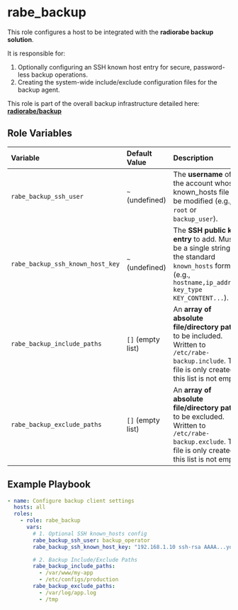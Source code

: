 # rabe_backup

This role configures a host to be integrated with the **radiorabe backup solution**.

It is responsible for:

1. Optionally configuring an SSH known host entry for secure, password-less backup operations.
2. Creating the system-wide include/exclude configuration files for the backup agent.

This role is part of the overall backup infrastructure detailed here:
**[radiorabe/backup](https://github.com/radiorabe/backup)**

## Role Variables

| Variable | Default Value | Description |
| :--- | :--- | :--- |
| `rabe_backup_ssh_user` | `~` (undefined) | The **username** of the account whose known_hosts file will be modified (e.g., `root` or `backup_user`). |
| `rabe_backup_ssh_known_host_key` | `~` (undefined) | The **SSH public key entry** to add. Must be a single string in the standard `known_hosts` format (e.g., `hostname,ip_address key_type KEY_CONTENT...`). |
| `rabe_backup_include_paths` | `[]` (empty list) | An **array of absolute file/directory paths** to be included. Written to `/etc/rabe-backup.include`. The file is only created if this list is not empty. |
| `rabe_backup_exclude_paths` | `[]` (empty list) | An **array of absolute file/directory paths** to be excluded. Written to `/etc/rabe-backup.exclude`. The file is only created if this list is not empty. |

## Example Playbook

```yaml
- name: Configure backup client settings
  hosts: all
  roles:
    - role: rabe_backup
      vars:
        # 1. Optional SSH known_hosts config
        rabe_backup_ssh_user: backup_operator
        rabe_backup_ssh_known_host_key: "192.168.1.10 ssh-rsa AAAA...your.backup.server.key.here...FQ=="

        # 2. Backup Include/Exclude Paths
        rabe_backup_include_paths:
          - /var/www/my-app
          - /etc/configs/production
        rabe_backup_exclude_paths:
          - /var/log/app.log
          - /tmp
